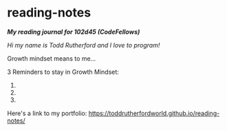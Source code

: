 # reading-notes
_**My reading journal for 102d45 (CodeFellows)**_

*Hi my name is Todd Rutherford and I love to program!*

Growth mindset means to me...

3 Reminders to stay in Growth Mindset:

  1.
  2.  
  3. 
  
  Here's a link to my portfolio: https://toddrutherfordworld.github.io/reading-notes/
